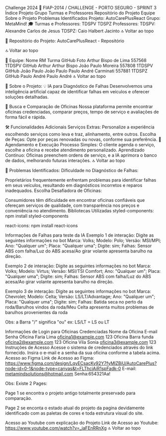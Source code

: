 Challenge 2024
🚗 FIAP-2014 / CHALLENGE - PORTO SEGURO - SPRINT 3
Índice
Projeto
Grupo
Turmas e Professores
Repositório do Projeto
Equipe
Sobre o Projeto
Problemas Identificados
Projeto: AutoCarePlusReact
Grupo: MetaMind!
🎓 Turmas e Professores:
TDSPV
TDSPZ
Professores:
TDSPV: Alexandre Carlos de Jesus
TDSPZ: Caio Halbert Jacinto
🔝 Voltar ao topo

📂 Repositório do Projeto:
AutoCarePlusReact - Repositório

🔝 Voltar ao topo

👥 Equipe:
Nome	RM	Turma	GitHub	Foto
Arthur Bispo de Lima	557568	1TDSPV	GitHub Arthur	Arthur Bispo
João Paulo Moreira	557808	1TDSPV	GitHub João Paulo	João Paulo
Paulo André Carminati	557881	1TDSPZ	GitHub Paulo André	Paulo André
🔝 Voltar ao topo

📑 Sobre o Projeto:
💡 IA para Diagnóstico de Falhas
Desenvolvemos uma inteligência artificial capaz de identificar falhas em veículos e oferecer soluções detalhadas.

🔧 Busca e Comparação de Oficinas
Nossa plataforma permite encontrar oficinas credenciadas, comparar preços, tempo de serviço e avaliações de forma fácil e rápida.

🛠 Funcionalidades Adicionais
Serviços Extras: Personalize a experiência escolhendo serviços como leva e traz, alinhamento, entre outros.
Escolha de Peças: Opte por peças renovadas ou novas, conforme sua preferência.
📅 Agendamento e Execução
Processo Simples: O cliente agenda o serviço, escolhe a oficina e recebe atendimento personalizado.
Aprendizado Contínuo: Oficinas preenchem ordens de serviço, e a IA aprimora o banco de dados, melhorando futuras interações.
🔝 Voltar ao topo

🚩 Problemas Identificados:
Dificuldade no Diagnóstico de Falhas:

Proprietários frequentemente enfrentam problemas para identificar falhas em seus veículos, resultando em diagnósticos incorretos e reparos inadequados.
Escolha Desafiadora de Oficinas:

Consumidores têm dificuldade em encontrar oficinas confiáveis que ofereçam serviços de qualidade, com transparência nos preços e conveniência no atendimento.
Bibliotecas Utilizadas
styled-components: npm install styled-components

react-icons: npm install react-icons

Informações de Falhas para teste da IA
Exemplo 1 de interação: Digite as seguintes informações no bot Marca: Volks; Modelo: Polo; Versão: MSI/MPI; Ano: "Qualquer um"; Placa: "Qualquer uma"; Digite: sim; Falhas: Sensor ABS com falha/Luz do ABS acesa/Ao girar volante apresenta barulho na direção.

Exemplo 2 de interação: Digite as seguintes informações no bot Marca: Volks; Modelo: Virtus; Versão: MSI/TSI Comfort; Ano: "Qualquer um"; Placa: "Qualquer uma"; Digite: sim; Falhas: Sensor ABS com falha/Luz do ABS acesa/Ao girar volante apresenta barulho na direção.

Exemplo 3 de interação: Digite as seguintes informações no bot Marca: Chevrolet; Modelo: Celta; Versão: LS/LT/Advantage; Ano: "Qualquer um"; Placa: "Qualquer uma"; Digite: sim; Falhas: Batida seca no perto da roda/Barulhos vindos da roda/Meu Celta apresenta muitos problemas de barulhos provenientes da roda

Obs: a Barra "/" significa "ou" ex: LS/LT = LS ou LT

Informações de Login para Oficinas Credenciadas
Nome da Oficina	E-mail	Senha
Oficina Faria Lima	oficina1@example.com	123
Oficina Barra funda	oficina2@example.com	123
Oficina Vila Sonia	oficina3@example.com	123
Instruções de Acesso
Acesse o sistema de credenciados através do link fornecido.
Insira o e-mail e a senha da sua oficina conforme a tabela acima.
Acesso ao Figma
Link de Acesso ao Figma: https://www.figma.com/design/LqyECsacKv92Y7fyMlZBiU/AutoCarePlus?node-id=0-1&node-type=canvas&t=FLThciAiR1spFadk-0
E-mail: metamindsolutions@hotmail.com Senha:654321Aa!

Obs: Existe 2 Pages:

Page 1 se encontra o projeto antigo totalmente preservado para comparação.

Page 2 se enconta o estado atual do projeto da pagina devidamente identificado com as paletas de cores e toda estrutura visual do site.

Acesso ao Youtube com explicação do Projeto
Link de Acesso ao Youtube: https://www.youtube.com/watch?v=_iaFEnRRnXg
🔝 Voltar ao topo